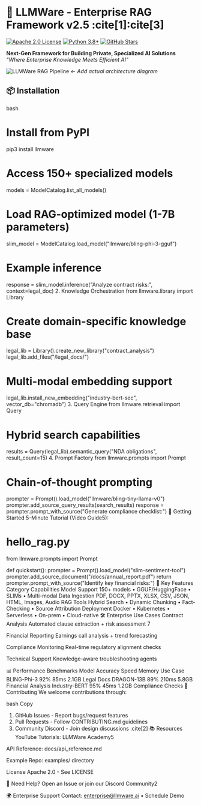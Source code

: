 # 🚀 LLMWare - Enterprise RAG Framework v2.5 :cite[1]:cite[3]

[![Apache 2.0 License](https://img.shields.io/badge/License-Apache_2.0-blue.svg)](https://opensource.org/licenses/Apache-2.0)
[![Python 3.8+](https://img.shields.io/badge/Python-3.8%2B-green.svg)](https://www.python.org/)
[![GitHub Stars](https://img.shields.io/github/stars/Archi44444/llmware?style=social)](https://github.com/Archi44444/llmware)

**Next-Gen Framework for Building Private, Specialized AI Solutions**  
*"Where Enterprise Knowledge Meets Efficient AI"*

![LLMWare RAG Pipeline](https://via.placeholder.com/1200x400?text=Enterprise+RAG+Architecture+Diagram) *← Add actual architecture diagram*

## 📦 Installation

bash
# Install from PyPI
pip3 install llmware

# Access 150+ specialized models
models = ModelCatalog.list_all_models() 

# Load RAG-optimized model (1-7B parameters)
slim_model = ModelCatalog.load_model("llmware/bling-phi-3-gguf")

# Example inference
response = slim_model.inference("Analyze contract risks:", context=legal_doc)
2. Knowledge Orchestration
from llmware.library import Library

# Create domain-specific knowledge base
legal_lib = Library().create_new_library("contract_analysis")
legal_lib.add_files("/legal_docs/")

# Multi-modal embedding support
legal_lib.install_new_embedding("industry-bert-sec", vector_db="chromadb")
3. Query Engine
from llmware.retrieval import Query

# Hybrid search capabilities
results = Query(legal_lib).semantic_query("NDA obligations", result_count=15)
4. Prompt Factory
from llmware.prompts import Prompt

# Chain-of-thought prompting
prompter = Prompt().load_model("llmware/bling-tiny-llama-v0")
prompter.add_source_query_results(search_results)
response = prompter.prompt_with_source("Generate compliance checklist:")
🚀 Getting Started
5-Minute Tutorial (Video Guide5):
# hello_rag.py
from llmware.prompts import Prompt

def quickstart():
    prompter = Prompt().load_model("slim-sentiment-tool")
    prompter.add_source_document("/docs/annual_report.pdf")
    return prompter.prompt_with_source("Identify key financial risks:")
🌟 Key Features
Category	Capabilities
Model Support	150+ models • GGUF/HuggingFace • SLIMs • Multi-modal
Data Ingestion	PDF, DOCX, PPTX, XLSX, CSV, JSON, HTML, Images, Audio
RAG Tools	Hybrid Search • Dynamic Chunking • Fact-Checking • Source Attribution
Deployment	Docker • Kubernetes • Serverless • On-prem • Cloud-native
🛠 Enterprise Use Cases
Contract Analysis
Automated clause extraction + risk assessment 7

Financial Reporting
Earnings call analysis + trend forecasting

Compliance Monitoring
Real-time regulatory alignment checks

Technical Support
Knowledge-aware troubleshooting agents

📊 Performance Benchmarks
Model	Accuracy	Speed	Memory	Use Case
BLING-Phi-3	92%	85ms	2.1GB	Legal Docs
DRAGON-13B	89%	210ms	5.8GB	Financial Analysis
Industry-BERT	95%	45ms	1.2GB	Compliance Checks
🤝 Contributing
We welcome contributions through:

bash
Copy
1. GitHub Issues - Report bugs/request features
2. Pull Requests - Follow CONTRIBUTING.md guidelines
3. Community Discord - Join design discussions :cite[2]
📚 Resources
YouTube Tutorials: LLMWare Academy5

API Reference: docs/api_reference.md

Example Repo: examples/ directory

License
Apache 2.0 - See LICENSE

💬 Need Help?
Open an Issue or join our Discord Community2

🌍 Enterprise Support
Contact: enterprise@llmware.ai • Schedule Demo

